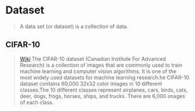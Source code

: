 # Dataset

> A data set (or dataset) is a collection of data.

## CIFAR-10

> [Wiki](https://en.wikipedia.org/wiki/CIFAR-10)
> The CIFAR-10 dataset (Canadian Institute For Advanced Research) is a collection of images that are commonly used to train machine learning and computer vision algorithms. It is one of the most widely used datasets for machine learning research.he CIFAR-10 dataset contains 60,000 32x32 color images in 10 different classes.The 10 different classes represent airplanes, cars, birds, cats, deer, dogs, frogs, horses, ships, and trucks. There are 6,000 images of each class.

